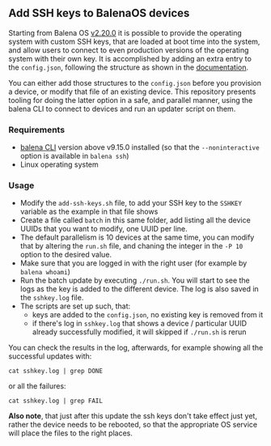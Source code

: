 ## Add SSH keys to BalenaOS devices

Starting from Balena OS [v2.20.0](https://github.com/balena-os/meta-balena/blob/master/CHANGELOG.md#v2200)
it is possible to provide the operating system with custom SSH keys, that are loaded
at boot time into the system, and allow users to connect to even production versions
of the operating system with their own key. It is accomplished by adding an extra
entry to the `config.json`, following the structure as shown in the
[documentation](https://github.com/balena-os/meta-balena#sshkeys).

You can either add those structures to the `config.json` before you provision
a device, or modify that file of an existing device. This repository presents
tooling for doing the latter option in a safe, and parallel manner, using the
balena CLI to connect to devices and run an updater script on them.

### Requirements

* [balena CLI](https://github.com/balena-io/balena-cli/) version above v9.15.0 installed
  (so that the `--noninteractive` option is available in `balena ssh`)
* Linux operating system

### Usage

* Modify the `add-ssh-keys.sh` file, to add your SSH key to the `SSHKEY` variable
  as the example in that file shows
* Create a file called `batch` in this same folder, add listing all the device UUIDs
  that you want to modify, one UUID per line.
* The default parallelism is 10 devices at the same time, you can modify that by
  altering the `run.sh` file, and chaning the integer in the `-P 10` option to the
  desired value.
* Make sure that you are logged in with the right user (for example by `balena whoami`)
* Run the batch update by executing `./run.sh`. You will start to see the logs as the
  key is added to the different device. The log is also saved in the `sshkey.log` file.
* The scripts are set up such, that:
  * keys are added to the `config.json`, no existing key is removed from it
  * if there's log in `sshkey.log` that shows a device / particular UUID already
    successfully modified, it will skipped if `./run.sh` is rerun

You can check the results in the log, afterwards, for example showing all the
successful updates with:
```
cat sshkey.log | grep DONE
```
or all the failures:
```
cat sshkey.log | grep FAIL
```

**Also note**, that just after this update the ssh keys don't take effect
just yet, rather the device needs to be rebooted, so that the
appropriate OS service will place the files to the right places.
